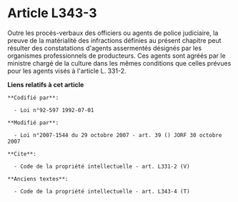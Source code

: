 # Article L343-3

Outre les procès-verbaux des officiers ou agents de police judiciaire, la preuve de la matérialité des infractions définies
au présent chapitre peut résulter des constatations d'agents assermentés désignés par les organismes professionnels de
producteurs. Ces agents sont agréés par le ministre chargé de la culture dans les mêmes conditions que celles prévues pour
les agents visés à l'article L. 331-2.

**Liens relatifs à cet article**

	**Codifié par**:

	  - Loi n°92-597 1992-07-01

	**Modifié par**:

	  - Loi n°2007-1544 du 29 octobre 2007 - art. 39 () JORF 30 octobre 2007

	**Cite**:

	  - Code de la propriété intellectuelle - art. L331-2 (V)

	**Anciens textes**:

	  - Code de la propriété intellectuelle - art. L343-4 (T)
